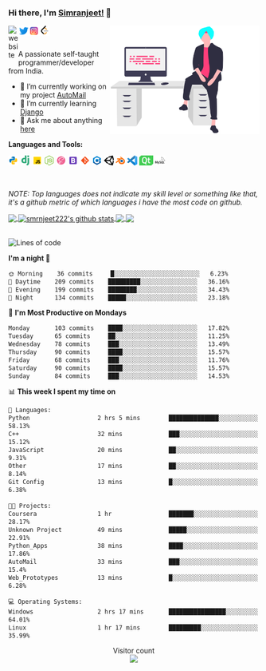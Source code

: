 ### Hi there, I'm [Simranjeet!](https://smrnjeet222.github.io/) 👋

<img align="right" width="300px" src="https://raw.githubusercontent.com/smrnjeet222/smrnjeet222/master/assets/me.svg">

<a href="https://smrnjeet222.github.io/CleanPortfolio/">
  <img align="left" alt="website" width="20px" src="https://raw.githubusercontent.com/smrnjeet222/CleanPortfolio/master/svgs/icon.png" />
</a>
<a href="https://twitter.com/Att_Sardar_ji">
  <img align="left" alt="Twitter" width="21px" src="https://raw.githubusercontent.com/smrnjeet222/smrnjeet222/master/assets/twitter.png" />
</a>
<a href="https://www.instagram.com/smrnjeet_22/">
  <img align="left" alt="itch.io" width="21px" src="https://raw.githubusercontent.com/smrnjeet222/smrnjeet222/master/assets/instagram.png" />
</a>
<a href="https://leetcode.com/smrnjeet222/">
  <img align="left" alt="leetCode" width="21px" src="https://raw.githubusercontent.com/smrnjeet222/smrnjeet222/master/assets/leetcode.png" />
</a>

<br />
<br />

<p> A passionate self-taught programmer/developer from India. </p>

- 🔭 I’m currently working on my project [AutoMail](https://github.com/LOGOInd/AutoMail)
- 🌱 I’m currently learning [Django](https://www.djangoproject.com/)
- 💬 Ask me about anything [here](https://github.com/smrnjeet222/smrnjeet222/issues)

**Languages and Tools:**

<code><img height="20" src="https://raw.githubusercontent.com/smrnjeet222/smrnjeet222/master/assets/python.png" title="Python"></code>
<code><img height="20" src="https://raw.githubusercontent.com/smrnjeet222/smrnjeet222/master/assets/django.png" title="Django"></code>
<code><img height="20" src="https://raw.githubusercontent.com/smrnjeet222/smrnjeet222/master/assets/javascript.png" title="Javascript"></code>
<code><img height="20" src="https://raw.githubusercontent.com/smrnjeet222/smrnjeet222/master/assets/nodejs.png" title="Nodejs"></code>
<code><img height="20" src="https://raw.githubusercontent.com/smrnjeet222/smrnjeet222/master/assets/sass.png" title="SASS"></code>
<code><img height="20" src="https://raw.githubusercontent.com/smrnjeet222/smrnjeet222/master/assets/bootstrap.png" title="Bootstrap"></code>
<code><img height="20" src="https://raw.githubusercontent.com/smrnjeet222/smrnjeet222/master/assets/git.png" title="Git"></code>
<code><img height="20" src="https://raw.githubusercontent.com/smrnjeet222/smrnjeet222/master/assets/cplusplus.png" title="C++"></code>
<code><img height="20" src="https://raw.githubusercontent.com/smrnjeet222/smrnjeet222/master/assets/unity.svg" title="UnityEngine"></code>
<code><img height="20" src="https://raw.githubusercontent.com/smrnjeet222/smrnjeet222/master/assets/blender.png" title="Blender"></code>
<code><img height="20" src="https://raw.githubusercontent.com/smrnjeet222/smrnjeet222/master/assets/vscode.png" title="VsCode"></code>
<code><img height="20" src="https://raw.githubusercontent.com/smrnjeet222/smrnjeet222/master/assets/Qt.svg" title="Python GUI"></code>
<code><img height="20" src="https://raw.githubusercontent.com/smrnjeet222/smrnjeet222/master/assets/mysql.svg" title="Databases"></code>

<br />

_NOTE: Top languages does not indicate my skill level or something like that, it's a github metric of which languages i have the most code on github._

<a href="https://gitstats.me/smrnjeet222">
  <img align="center" src="https://github-readme-stats.vercel.app/api/top-langs/?username=smrnjeet222&count_private=true&theme=default&title_color=11ab3a&hide=html,c%23" />
</a>
<a href="https://gitstats.me/smrnjeet222">
  <img align="center" src="https://github-readme-stats.vercel.app/api?username=smrnjeet222&show_icons=true&count_private=true&theme=default&title_color=11ab3a&line_height=27" alt="smrnjeet222's github stats" />
</a>

<a href="https://smrnjeet222.github.io/Python_Apps/">
  <img align="center" src="https://github-readme-stats.vercel.app/api/pin/?username=smrnjeet222&repo=Python_Apps&theme=default&title_color=11ab3a" />
</a>    
<a href="https://smrnjeet222.github.io/Unity_Gamedevelopment/">
  <img align="center" src="https://github-readme-stats.vercel.app/api/pin/?username=smrnjeet222&repo=Unity_Gamedevelopment&theme=default&title_color=11ab3a" />
</a>

<br />
<br />

<!--START_SECTION:waka-->
![Lines of code](https://img.shields.io/badge/From%20Hello%20World%20I've%20written-1631920%20Lines%20of%20code-blue)

**I'm a night 🦉** 

```text
🌞 Morning    36 commits     █░░░░░░░░░░░░░░░░░░░░░░░░   6.23% 
🌆 Daytime    209 commits    █████████░░░░░░░░░░░░░░░░   36.16% 
🌃 Evening    199 commits    ████████░░░░░░░░░░░░░░░░░   34.43% 
🌙 Night      134 commits    █████░░░░░░░░░░░░░░░░░░░░   23.18%

```
📅 **I'm Most Productive on Mondays** 

```text
Monday       103 commits    ████░░░░░░░░░░░░░░░░░░░░░   17.82% 
Tuesday      65 commits     ██░░░░░░░░░░░░░░░░░░░░░░░   11.25% 
Wednesday    78 commits     ███░░░░░░░░░░░░░░░░░░░░░░   13.49% 
Thursday     90 commits     ████░░░░░░░░░░░░░░░░░░░░░   15.57% 
Friday       68 commits     ███░░░░░░░░░░░░░░░░░░░░░░   11.76% 
Saturday     90 commits     ████░░░░░░░░░░░░░░░░░░░░░   15.57% 
Sunday       84 commits     ███░░░░░░░░░░░░░░░░░░░░░░   14.53%

```


📊 **This week I spent my time on** 

```text
💬 Languages: 
Python                   2 hrs 5 mins        ██████████████░░░░░░░░░░░   58.13% 
C++                      32 mins             ███░░░░░░░░░░░░░░░░░░░░░░   15.12% 
JavaScript               20 mins             ██░░░░░░░░░░░░░░░░░░░░░░░   9.31% 
Other                    17 mins             ██░░░░░░░░░░░░░░░░░░░░░░░   8.14% 
Git Config               13 mins             █░░░░░░░░░░░░░░░░░░░░░░░░   6.38%

🐱‍💻 Projects: 
Coursera                 1 hr                ███████░░░░░░░░░░░░░░░░░░   28.17% 
Unknown Project          49 mins             █████░░░░░░░░░░░░░░░░░░░░   22.91% 
Python_Apps              38 mins             ████░░░░░░░░░░░░░░░░░░░░░   17.86% 
AutoMail                 33 mins             ███░░░░░░░░░░░░░░░░░░░░░░   15.4% 
Web_Prototypes           13 mins             █░░░░░░░░░░░░░░░░░░░░░░░░   6.28%

💻 Operating Systems: 
Windows                  2 hrs 17 mins       ████████████████░░░░░░░░░   64.01% 
Linux                    1 hr 17 mins        █████████░░░░░░░░░░░░░░░░   35.99%

```


<!--END_SECTION:waka-->

<p align="center"> 
  Visitor count<br>
  <img src="https://profile-counter.glitch.me/smrnjeet222/count.svg" />
</p>
